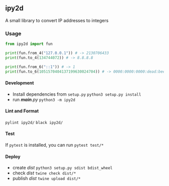 ## ipy2d

A small library to convert IP addresses to integers

### Usage

```py
from ipy2d import fun

print(fun.from_4("127.0.0.1")) # -> 2130706433
print(fun.to_4(134744072)) # -> 8.8.8.8

print(fun.from_6("::1")) # -> 1
print(fun.to_6(1051570404137199630024704)) # -> 0000:0000:0000:dead:beef:0000:0000:0000
```

#### Development

* Install dependencies from `setup.py` `python3 setup.py install`
* run *__main__.py* `python3 -m ipy2d`

#### Lint and Format

`pylint ipy2d/`
`black ipy2d/`

#### Test

If `pytest` is installed, you can run `pytest test/*`

#### Deploy

* create *dist* `python3 setup.py sdist bdist_wheel`
* check *dist* `twine check dist/*`
* publish *dist* `twine upload dist/*` 
